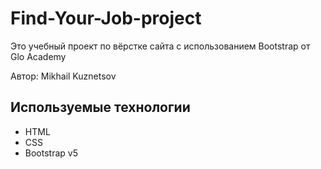 # Find-Your-Job-project
Это учебный проект по вёрстке сайта с использованием Bootstrap от Glo Academy

Автор: Mikhail Kuznetsov

## Используемые технологии
- HTML
- CSS
- Bootstrap v5
